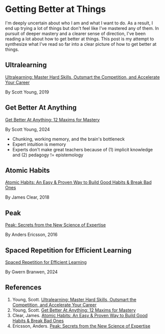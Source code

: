 # Getting Better at Things

I'm deeply uncertain about who I am and what I want to do. As a result, I end up trying a lot of things but don't feel like I've mastered any of them. In pursuit of deeper mastery and a clearer sense of direction, I've been reading a lot about how to get better at things. This post is my attempt to synthesize what I've read so far into a clear picture of how to get better at things.

## Ultralearning

[Ultralearning: Master Hard Skills, Outsmart the Competition, and Accelerate Your Career](https://www.amazon.com/Ultralearning-Master-Outsmart-Competition-Accelerate/dp/006285268X)

By Scott Young, 2019

## Get Better At Anything

[Get Better At Anything: 12 Maxims for Mastery](https://www.amazon.com/Get-Better-Anything-Maxims-Mastery/dp/0063256673)

By Scott Young, 2024

- Chunking, working memory, and the brain's bottleneck
- Expert intuition is memory
- Experts don't make great teachers because of (1) implicit knowledge and (2) pedagogy != epistemology

## Atomic Habits

[Atomic Habits: An Easy & Proven Way to Build Good Habits & Break Bad Ones](https://www.amazon.com/Atomic-Habits-Proven-Build-Break/dp/0735211299)

By James Clear, 2018

## Peak

[Peak: Secrets from the New Science of Expertise](https://www.amazon.com/Peak-Secrets-New-Science-Expertise/dp/0544456238)

By Anders Ericsson, 2016

## Spaced Repetition for Efficient Learning

[Spaced Repetition for Efficient Learning](https://gwern.net/spaced-repetition)

By Gwern Branwen, 2024

## References

  1. Young, Scott. [Ultralearning: Master Hard Skills, Outsmart the Competition, and Accelerate Your Career](https://www.amazon.com/Ultralearning-Master-Outsmart-Competition-Accelerate/dp/006285268X)
  2. Young, Scott. [Get Better At Anything: 12 Maxims for Mastery](https://www.amazon.com/Get-Better-Anything-Maxims-Mastery/dp/0063256673)
  3. Clear, James. [Atomic Habits: An Easy & Proven Way to Build Good Habits & Break Bad Ones](https://www.amazon.com/Atomic-Habits-Proven-Build-Break/dp/0735211299)
  4. Ericsson, Anders. [Peak: Secrets from the New Science of Expertise](https://www.amazon.com/Peak-Secrets-New-Science-Expertise/dp/0544456238)
